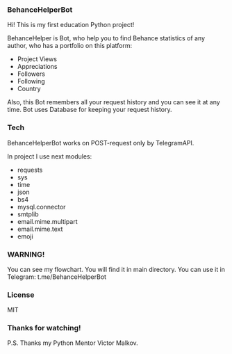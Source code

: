 ### BehanceHelperBot

Hi! This is my first education Python project!

BehanceHelper is Bot, who help you to find Behance statistics of any author, who has a portfolio on this platform:

- Project Views
- Appreciations
- Followers
- Following
- Country

Also, this Bot remembers all your request history and you can see it at any time. Bot uses Database for keeping your request history. 


### Tech

BehanceHelperBot works on POST-request only by TelegramAPI.

In project I use next modules:

- requests
- sys
- time
- json
- bs4
- mysql.connector
- smtplib 
- email.mime.multipart
- email.mime.text
- emoji

### WARNING!

You can see my flowchart. You will find it in main directory.
You can use it in Telegram: t.me/BehanceHelperBot

### License

MIT

### Thanks for watching!

P.S. Thanks my Python Mentor Victor Malkov.
